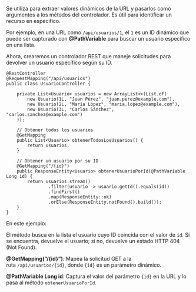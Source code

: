 Se utiliza para extraer valores dinámicos de la URL y pasarlos como argumentos a los métodos del controlador. Es útil para identificar un recurso en especifico.

Por ejemplo, en una URL como `/api/usuarios/1`, el `1` es un ID dinámico que puede ser capturado con **@PathVariable** para buscar un usuario específico en una lista.

Ahora, crearemos un controlador REST que maneje solicitudes para devolver un usuario específico según su ID.

```
@RestController
@RequestMapping("/api/usuarios")
public class UsuarioController {
 
    private List<Usuario> usuarios = new ArrayList<>(List.of(
        new Usuario(1L, "Juan Pérez", "juan.perez@example.com"),
        new Usuario(2L, "María López", "maria.lopez@example.com"),
        new Usuario(3L, "Carlos Sánchez", "carlos.sanchez@example.com")
    ));
 
    // Obtener todos los usuarios
    @GetMapping
    public List<Usuario> obtenerTodosLosUsuarios() {
        return usuarios;
    }
 
    // Obtener un usuario por su ID
    @GetMapping("/{id}")
    public ResponseEntity<Usuario> obtenerUsuarioPorId(@PathVariable Long id) {
        return usuarios.stream()
                .filter(usuario -> usuario.getId().equals(id))
                .findFirst()
                .map(ResponseEntity::ok)
                .orElse(ResponseEntity.notFound().build());
    }
}
```

En este ejemplo:

El método busca en la lista el usuario cuyo ID coincida con el valor de `id`. Si se encuentra, devuelve el usuario; si no, devuelve un estado HTTP 404 (Not Found).

**@GetMapping(“/{id}”)**: Mapea la solicitud GET a la ruta `/api/usuarios/{id}`, donde `{id}` es un parámetro dinámico.

**@PathVariable Long id**: Captura el valor del parámetro `{id}` en la URL y lo pasa al método `obtenerUsuarioPorId`.